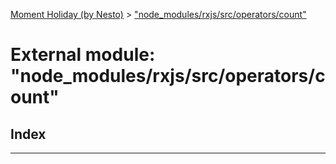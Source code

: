 [Moment Holiday (by Nesto)](../README.md) > ["node_modules/rxjs/src/operators/count"](../modules/_node_modules_rxjs_src_operators_count_.md)

# External module: "node_modules/rxjs/src/operators/count"

## Index

---

